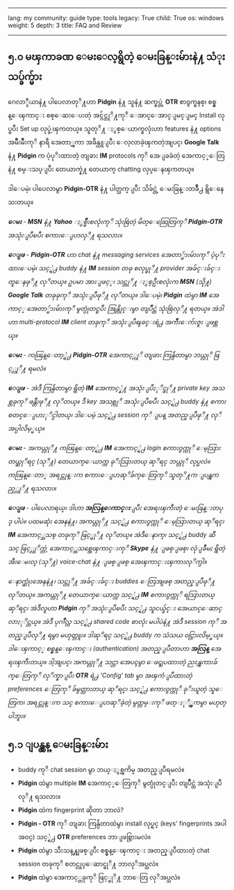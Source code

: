 

---

lang: my
community: guide
type: tools
legacy: True
child: True
os: windows
weight: 5
depth: 3
title: FAQ and Review

---

<a name="6.0"></a>
## ၅.၀ မၾကာခဏ ေမးေလ့ရွိတဲ့ ေမးခြန္းမ်ားနဲ႔ သံုးသပ္ခ်က္မ်ား ##

ဂေလာ္ဒီယာနဲ႔ ပါပေလာတုိ႔ဟာ **Pidgin** နဲ႔ သူနဲ႔ ဆက္စပ္တဲ့ **OTR** စာ၀ွက္စနစ္၊ စစ္မွန္ေၾကာင္း စစ္ေဆးေပးတဲ့ အင္ဂ်င္တုိ႔ကုိ ေအာင္ေအာင္ျမင္ျမင္ Install လုပ္ၿပီး Set up လုပ္ခဲ့ၾကတယ္။ သူတုိ႔ ႏွစ္ေယာက္စလုံးဟာ features နဲ႔ options အမ်ိဳးမ်ိဳးကုိ နာရီ အေတာ္ၾကာ အခ်ိန္ယူျပီး ေလ့လာခဲ့ၾကတဲ့အျပင္၊ **Google Talk** နဲ႔ **Pidgin** က ပံ့ပုိးထားတဲ့ တျခား **IM** protocols ကုိ အေျခခံတဲ့ အေကာင့္ေတြနဲ႔ စမ္းသပ္ျပီး တေယာက္နဲ႔ တေယာက္ chatting လုပ္ေနၾကတယ္။

ဒါေပမဲ့၊ ပါပေလာမွာ **Pidgin-OTR** နဲ႔ ပါတ္သက္ျပီး သိခ်င္တဲ့ ေမးခြန္းတခ်ိဳ႕ ရွိေနေသးတယ္။ 

<div class="background" markdown="1"> 

***ေမး** - **MSN** နဲ႔ **Yahoo** ႏွစ္မ်ိဳးစလုံးကုိ သုံးစြဲတဲ့ မိတ္ေဆြေတြကုိ **Pidgin-OTR** အသုံးျပဳၿပီး စကားေျပာလုိ႔ ရသလား။*

***ေျဖ** - **Pidgin-OTR** ဟာ chat နဲ႔ messaging services အေတာ္မ်ားမ်ားကုိ ပံ့ပုိးထားေပမဲ့၊ သင့္ရဲ႕ buddy နဲ႔ **IM** session တခု စလုပ္ဖုိ႔ provider အခ်င္းခ်င္း တူေနဖုိ႔ လုိတယ္။ ဥပမာ အားျဖင့္၊ သင္တုိ႔ ႏွစ္ဦးစလုံးက **MSN** (သို႔) **Google Talk** တခုခုကုိ အသုံးျပဳဖုိ႔ လုိတယ္။ ဒါေပမဲ့၊ **Pidgin** ထဲမွာ **IM** အေကာင့္ အေတာ္မ်ားမ်ားကုိ မွတ္ပုံတင္ၿပီး အြန္လိုင္းမွာ တျပိဳင္ထဲ သုံးစြဲလုိ႔ ရတယ္။ အဲဒါဟာ multi-protocol **IM** client တခုကုိ အသုံးျပဳရျခင္းရဲ႕ အက်ဳိးေက်းဇူး ျဖစ္တယ္။*

***ေမး** - ကၽြန္ေတာ့္ရဲ႕ **Pidgin-OTR** အေကာင့္ကုိ တျခား ကြန္ပ်ဴတာမွာ ဘယ္လုိ ဖြင့္လုိ႔ ရမလဲ။*

***ေျဖ** - အဲဒီ ကြန္ပ်ဴတာမွာ ရွိတဲ့ **IM** အေကာင့္နဲ႔ အသုံးျပဳႏုိင္ဖုိ႔ private key အသစ္တခုကုိ ဖန္တီးဖုိ႔ လုိတယ္။ ဒီ key အသစ္ကုိ အသုံးျပဳၿပီး သင့္ရဲ႕ buddy နဲ႔ စကား စတင္ေျပာႏုိင္ပါတယ္၊ ဒါေပမဲ့ သင့္ရဲ႕ session ကုိ ျပန္ အတည္ျပဳဖုိ႔ လုိအပ္ပါလိမ့္မယ္။*

***ေမး** - အကယ္လုိ႔ ကၽြန္ေတာ့္ရဲ႕ **IM** အေကာင့္ရဲ႕ login စကား၀ွက္ကုိ ေမ့သြားတယ္ဆုိရင္ (သုိ႔) တေယာက္ေယာက္က ခုိးသြားတယ္ ဆုိရင္ ဘယ္လုိ လုပ္မလဲ။ ကၽြန္ေတာ္ အရင္တုန္းက စကားေျပာဆုိခ်က္ေတြကုိ သူတုိ႔က ျပန္ၾကည့္လုိ႔ ရသလား။*

***ေျဖ** - ပါပေလာရယ္၊ ဒါဟာ **အလြန္ေကာင္း**ျပီး အေရးၾကီးတဲ့ ေမးခြန္းတပုဒ္ ပါပဲ။ ပထမဆုံး အေနနဲ႔၊ အကယ္လုိ႔ သင့္ရဲ႕ စကား၀ွက္ကုိ ေမ့သြားတယ္ ဆုိရင္၊ **IM** အေကာင့္အသစ္ တခုကုိ ဖြင့္ဖုိ႔ လုိတယ္။ အဲဒီေနာက္၊ သင့္ရဲ႕ buddy ဆီ သင္ ဖြင့္လုိက္တဲ့ အေကာင့္အသစ္အေၾကာင္းကုိ **Skype** နဲ႔ ျဖစ္ျဖစ္၊ လုံျခဳံမႈ ရွိတဲ့ အီးေမးလ္ (သုိ႔) voice-chat နဲ႔ ျဖစ္ျဖစ္ အေၾကာင္းၾကားလုိက္ပါ။*

*ေနာက္ဆုံးအေနနဲ႔၊ သင္တုိ႔ အခ်င္းခ်င္း buddies ေတြအျဖစ္ အတည္ျပဳဖုိ႔ လုိတယ္။ အကယ္လုိ႔ တေယာက္ေယာက္က သင့္ရဲ႕ **IM** စကား၀ွက္ကုိ ရသြားတယ္ ဆုိရင္၊ အဲဒီလူဟာ **Pidgin** ကုိ အသုံးျပဳၿပီး သင့္ရဲ႕ သူငယ္ခ်င္း အေယာင္ေဆာင္လာႏုိင္တယ္။ အဲဒီ ပုဂၢဳိလ္က သင့္ရဲ႕ shared code စာလုံး မပါပဲနဲ႔ အဲဒီ session ကုိ အတည္ျပဳလုိ႔ ရမွာ မဟုတ္ဘူး။ ဒါဆုိရင္ သင့္ရဲ႕ buddy က သံသယ ၀င္သြားလိမ့္မယ္။ ဒါေၾကာင့္ စစ္မွန္ေၾကာင္း (authentication) အတည္ျပဳတာဟာ **အလြန္** အေရးၾကီးတယ္။ ဒါ့အျပင္၊ အကယ္လုိ႔ သင္ဟာ အေပၚမွာ ေဖၚျပထားတဲ့ ညႊန္ၾကားခ်က္ေတြကုိ လုိက္နာျပီး **OTR** ရဲ႕ 'Config' tab မွာ အၾကံျပဳထားတဲ့ preferences ေတြကုိ ခ်မွတ္ထားတယ္ ဆုိရင္၊ သင့္ရဲ႕ စကား၀ွက္ကုိ ခုိးယူတဲ့ သူေတြက၊ အရင္တုန္းက သင္ စကားေျပာဆုိခဲ့တဲ့ မွတ္တမ္းကုိ ဖတ္ႏုိ္င္ၾကမွာ မဟုတ္ပါဘူး။*
</div>

<a name="5.1"></a>
## ၅.၁ ျပန္လွန္ ေမးခြန္းမ်ား ##

- buddy ကုိ chat session မွာ ဘယ္ႏွစ္ၾကိမ္ အတည္ျပဳရမလဲ။
- **Pidgin** ထဲမွာ multiple **IM** အေကာင့္ေတြကုိ မွတ္ပုံတင္ျပီး တျပိဳင္ထဲ အသုံးျပဳလုိ႔ ရသလား။
- **Pidgin** ထဲက fingerprint ဆိုတာ ဘာလဲ? 
- **Pidgin - OTR** ကုိ တျခား ကြန္ပ်ဴတာထဲမွာ install လုပ္ရင္ (keys' fingerprints အပါအ၀င္) သင့္ရဲ႕ **OTR** preferences ဘာျဖစ္သြားမလဲ။
- **Pidgin** ထဲမွာ သီးသန္႔ျဖစ္ျပီး စစ္မွန္ေၾကာင္း အတည္ျပဳထားတဲ့ chat session တခုကုိ စတင္လုပ္ေဆာင္ဖုိ႔ ဘာလုိအပ္သလဲ။
- **Pidgin** ထဲမွာ အေကာင့္တခုကုိ ဖြင့္ဖုိ႔ ဘာေတြ လုိအပ္သလဲ။

